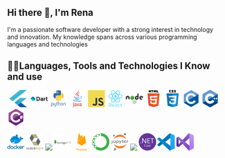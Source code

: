 ## Hi there 👋, I'm Rena

I'm a passionate software developer with a strong interest in technology and innovation. My knowledge spans across various programming languages and technologies
## 👩‍💻Languages, Tools and Technologies I Know and use

<code><img height="40"  width="50" src="https://github.com/devicons/devicon/blob/master/icons/flutter/flutter-original.svg"></code>
<code><img height="40" src="https://github.com/devicons/devicon/blob/master/icons/dart/dart-original-wordmark.svg"></code>
<code><img height="40" src="https://github.com/devicons/devicon/blob/master/icons/python/python-original-wordmark.svg"></code>
<code><img height="40" src="https://github.com/devicons/devicon/blob/master/icons/java/java-original-wordmark.svg" ></code>
<code><img height="40" src="https://github.com/devicons/devicon/blob/master/icons/javascript/javascript-original.svg"></code>
<code><img height="40" src="https://github.com/devicons/devicon/blob/master/icons/react/react-original-wordmark.svg"></code>
<code><img height="40" src="https://github.com/devicons/devicon/blob/master/icons/nodejs/nodejs-original-wordmark.svg"></code>
<code><img height="40" src="https://github.com/devicons/devicon/blob/master/icons/html5/html5-original-wordmark.svg"></code>
<code><img height="40" src="https://github.com/devicons/devicon/blob/master/icons/css3/css3-original-wordmark.svg"></code>
<code><img height="40" src="https://github.com/devicons/devicon/blob/master/icons/c/c-original.svg"></code>
<code><img height="40" src="https://github.com/devicons/devicon/blob/master/icons/cplusplus/cplusplus-original.svg"></code>
<code><img height="40" src="https://github.com/devicons/devicon/blob/master/icons/csharp/csharp-original.svg"></code>

<code><img height="40" src="https://raw.githubusercontent.com/github/explore/80688e429a7d4ef2fca1e82350fe8e3517d3494d/topics/docker/docker.png"></code>
<code><img height="40" src="https://github.com/devicons/devicon/blob/master/icons/hibernate/hibernate-original-wordmark.svg"></code>
<code><img height="40" src="https://upload.wikimedia.org/wikipedia/commons/8/87/Sql_data_base_with_logo.png"></code>
<code><img height="40" src="https://raw.githubusercontent.com/github/explore/80688e429a7d4ef2fca1e82350fe8e3517d3494d/topics/mongodb/mongodb.png"></code>
<code><img height="40" src="https://github.com/devicons/devicon/blob/master/icons/firebase/firebase-plain-wordmark.svg"></code>
<code><img height="40" src="https://github.com/devicons/devicon/blob/master/icons/anaconda/anaconda-original.svg"></code>
<code><img height="40" src="https://github.com/devicons/devicon/blob/master/icons/jupyter/jupyter-original-wordmark.svg"></code>
<code><img height="40" src="https://logowik.com/content/uploads/images/t_postman-api-platform6643.logowik.com.webp"></code>
<code><img height="40" src="https://github.com/devicons/devicon/blob/master/icons/dotnetcore/dotnetcore-original.svg"></code>
<code><img height="40" src="https://github.com/devicons/devicon/blob/master/icons/vscode/vscode-original.svg"></code>
<code><img height="40" src="https://github.com/devicons/devicon/blob/master/icons/visualstudio/visualstudio-original.svg"></code>

